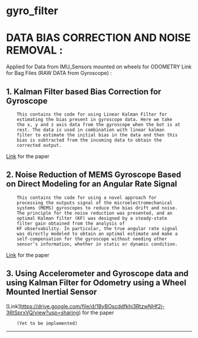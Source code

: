 # gyro_filter
# DATA BIAS CORRECTION AND NOISE REMOVAL :
Applied for Data from IMU_Sensors mounted on wheels for ODOMETRY
Link for Bag Files (RAW DATA from Gyroscope) : 

## 1.	Kalman Filter based Bias Correction for Gyroscope
		
		This contains the code for using Linear Kalman Filter for 
		estimating the bias present in gyroscope data. Here we take 
		the x, y and z axis data from the gyroscope when the bot is at 
		rest. The data is used in combination with linear kalman 
		filter to estimate the initial bias in the data and then this 
		bias is subtracted from the incoming data to obtain the 
		corrected output.

[Link](https://www.researchgate.net/publication/299584644_Kalman_Filter_based_estimation_of_constant_angular_rate_bias_for_MEMS_Gyroscope) for the paper


## 2.	Noise Reduction of MEMS Gyroscope Based on Direct Modeling for an Angular Rate Signal
		
		This contains the code for using a novel approach for 
		processing the outputs signal of the microelectromechanical 
		systems (MEMS) gyroscopes to reduce the bias drift and noise. 
		The principle for the noise reduction was presented, and an 
		optimal Kalman filter (KF) was designed by a steady-state 
		filter gain obtained from the analysis of
		KF observability. In particular, the true angular rate signal 
		was directly modeled to obtain an optimal estimate and make a 
		self-compensation for the gyroscope without needing other 
		sensor’s information, whether in static or dynamic condition.

[Link](https://drive.google.com/file/d/1bqYdvCc0q_q_8K4BJrSQlS8Jh0HRDFFp/view?usp=sharing) for the paper



## 3.	Using Accelerometer and Gyroscope data and using Kalman Filter	for Odometry using a Wheel Mounted Inertial Sensor
		
[Link]https://drive.google.com/file/d/1ByBOscddfkhi3RtzwNHf2j-36tSprxVQ/view?usp=sharing) for the paper 

		(Yet to be implemented)

________________________________________________________________
